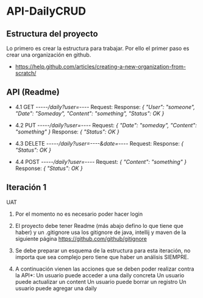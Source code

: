 # API-DailyCRUD
## Estructura del proyecto

Lo primero es crear la estructura para trabajar. Por ello el primer paso es crear una organización en github.
+ https://help.github.com/articles/creating-a-new-organization-from-scratch/

## API (Readme)

+ 4.1 GET     _-----/daily?user=----_ 
Request:
Response: _{ "User": "someone", "Date": "Someday", "Content": "something", "Status": OK }_

+ 4.2 PUT      _-----/daily?user=----_
Request: _{ "Date": "someday", "Content": "something" }_
Response: _{ "Status": OK }_

+ 4.3 DELETE _-----/daily?user=----&date=----_ 
Request:
Response: _{ "Status": OK }_

+ 4.4 POST     _-----/daily?user=----_ 
Request: _{ "Content": "something" }_
Response: _{ "Status": OK }_

## Iteración 1

UAT
1.  Por el momento no es necesario poder hacer login

2. El proyecto debe tener Readme (más abajo defino lo que tiene que haber) y un .gitignore usa los gitignore de java,    intellij y maven de la siguiente página https://github.com/github/gitignore

3. Se debe preparar un esquema de la estructura para esta iteración, no importa que sea complejo pero tiene que haber un análisis SIEMPRE.

4. A continuación vienen las acciones que se deben poder realizar contra la API*:
    Un usuario puede acceder a una daily concreta
    Un usuario puede actualizar un content
    Un usuario puede borrar un registro
    Un usuario puede agregar una daily
